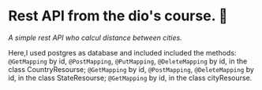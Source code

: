 # Rest API from the dio's course. :ghost:

*A simple rest API who calcul distance between cities.*

Here,I used postgres as database and included included the methods: `@GetMapping` by id, `@PostMapping`, `@PutMapping`, `@DeleteMapping` by id, in the class CountryResourse; `@GetMapping` by id, `@PostMapping`, `@DeleteMapping` by id, in the class StateResourse; `@GetMapping` by id, in the class cityResourse.


